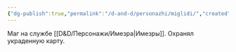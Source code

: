 ```yaml
---
{"dg-publish":true,"permalink":"/d-and-d/personazhi/miglidi/","created":"2024-01-23T14:37:24.606+04:00","updated":"2024-01-23T15:35:11.527+04:00"}
---
```



Маг на службе [[D&D/Персонажи/Имезра\|Имезры]]. Охранял украденную карту.